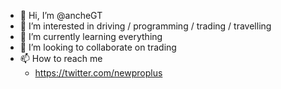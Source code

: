 - 👋 Hi, I’m @ancheGT
- 👀 I’m interested in driving / programming / trading / travelling
- 🌱 I’m currently learning everything
- 💞️ I’m looking to collaborate on trading
- 📫 How to reach me 
  - https://twitter.com/newproplus
<!---
ancheGT/ancheGT is a ✨ special ✨ repository because its `README.md` (this file) appears on your GitHub profile.
You can click the Preview link to take a look at your changes.
--->
